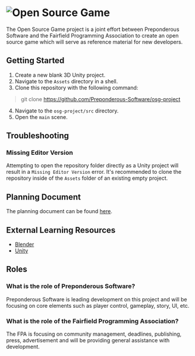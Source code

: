 # ![Open Source Game](https://raw.githubusercontent.com/Preponderous-Software/osg-project/master/.github/media/banner.svg)

The Open Source Game project is a joint effort between Preponderous Software and the Fairfield Programming Association to create an open source game which will serve as reference material for new developers.

## Getting Started
1. Create a new blank 3D Unity project.
2. Navigate to the `Assets` directory in a shell.
3. Clone this repository with the following command:
> git clone https://github.com/Preponderous-Software/osg-project
4. Navigate to the `osg-project/src` directory.
5. Open the `main` scene.

## Troubleshooting
### Missing Editor Version
Attempting to open the repository folder directly as a Unity project will result in a `Missing Editor Version` error. It's recommended to clone the repository inside of the `Assets` folder of an existing empty project.

## Planning Document

The planning document can be found [here](PLANNING.md).

## External Learning Resources
- [Blender](https://www.youtube.com/watch?v=TPrnSACiTJ4)
- [Unity](https://www.youtube.com/watch?v=pwZpJzpE2lQ)

## Roles
### What is the role of Preponderous Software?

Preponderous Software is leading development on this project and will be focusing on core elements such as player control, gameplay, story, UI, etc.

### What is the role of the Fairfield Programming Association?

The FPA is focusing on community management, deadlines, publishing, press, advertisement and will be providing general assistance with development.
